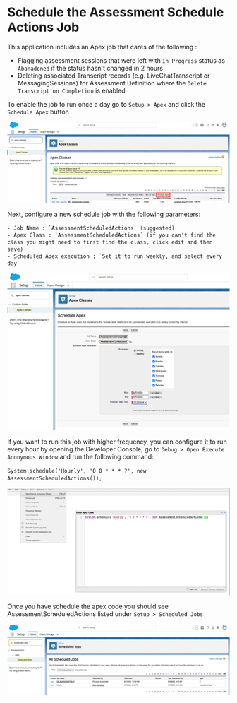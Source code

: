 # Schedule the Assessment Schedule Actions Job

This application includes an Apex job that cares of the following :

- Flagging assessment sessions that were left with `In Progress` status as `Abanadoned` if the status hasn't changed in 2 hours
- Deleting associated Transcript records (e.g. LiveChatTranscript or MessagingSessions) for Assessment Definition where the `Delete Transcript on Completion` is enabled

To enable the job to run once a day go to `Setup > Apex` and click the `Schedule Apex` button

![Scheduled](/docs/images/apex-scheduler/schedule-apex-button.png?raw=true)

Next, configure a new schedule job with the following parameters:

    - Job Name : `AssessmentScheduledActions` (suggested)
    - Apex Class : `AssessmentScheduledActions` (if you can't find the class you might need to first find the class, click edit and then save)
    - Scheduled Apex execution : `Set it to run weekly, and select every day`

![Scheduled](/docs/images/apex-scheduler/daily-schedule.png?raw=true)

If you want to run this job with higher frequency, you can configure it to run every hour by opening the Developer Console, go to `Debug > Open Execute Anonymous Window` and run the following command:

`System.schedule('Hourly', '0 0 * * * ?', new AssessmentScheduledActions());`

![Scheduled](/docs/images/apex-scheduler/hourly-schedule.png?raw=true)

Once you have schedule the apex code you should see AssessmentScheduledActions listed under `Setup > Scheduled Jobs`

![Scheduled](/docs/images/apex-scheduler/scheduled-job-list.png?raw=true)